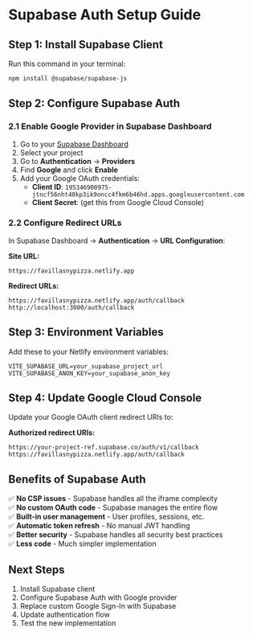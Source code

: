 # Supabase Auth Setup Guide

## Step 1: Install Supabase Client

Run this command in your terminal:
```bash
npm install @supabase/supabase-js
```

## Step 2: Configure Supabase Auth

### 2.1 Enable Google Provider in Supabase Dashboard

1. Go to your [Supabase Dashboard](https://supabase.com/dashboard)
2. Select your project
3. Go to **Authentication** → **Providers**
4. Find **Google** and click **Enable**
5. Add your Google OAuth credentials:
   - **Client ID**: `195346900975-jtncf56nht40kp3ik9oncc4fkm6b46hd.apps.googleusercontent.com`
   - **Client Secret**: (get this from Google Cloud Console)

### 2.2 Configure Redirect URLs

In Supabase Dashboard → **Authentication** → **URL Configuration**:

**Site URL:**
```
https://favillasnypizza.netlify.app
```

**Redirect URLs:**
```
https://favillasnypizza.netlify.app/auth/callback
http://localhost:3000/auth/callback
```

## Step 3: Environment Variables

Add these to your Netlify environment variables:

```env
VITE_SUPABASE_URL=your_supabase_project_url
VITE_SUPABASE_ANON_KEY=your_supabase_anon_key
```

## Step 4: Update Google Cloud Console

Update your Google OAuth client redirect URIs to:

**Authorized redirect URIs:**
```
https://your-project-ref.supabase.co/auth/v1/callback
https://favillasnypizza.netlify.app/auth/callback
```

## Benefits of Supabase Auth

✅ **No CSP issues** - Supabase handles all the iframe complexity  
✅ **No custom OAuth code** - Supabase manages the entire flow  
✅ **Built-in user management** - User profiles, sessions, etc.  
✅ **Automatic token refresh** - No manual JWT handling  
✅ **Better security** - Supabase handles all security best practices  
✅ **Less code** - Much simpler implementation  

## Next Steps

1. Install Supabase client
2. Configure Supabase Auth with Google provider
3. Replace custom Google Sign-In with Supabase
4. Update authentication flow
5. Test the new implementation
